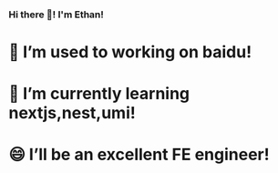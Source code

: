 ### Hi there 👋! I'm Ethan!
# 🔭 I’m used to working on baidu!
# 🌱 I’m currently learning nextjs,nest,umi!
# 😄 I’ll be an excellent FE engineer!
<!--
**Ethan-Psc/Ethan-Psc** is a ✨ _special_ ✨ repository because its `README.md` (this file) appears on your GitHub profile.

Here are some ideas to get you started:


- 👯 I’m looking to collaborate on ...
- 🤔 I’m looking for help with ...
- 💬 Ask me about ...
- 📫 How to reach me: ...
-  Pronouns: ...
- ⚡ Fun fact: ...
-->
